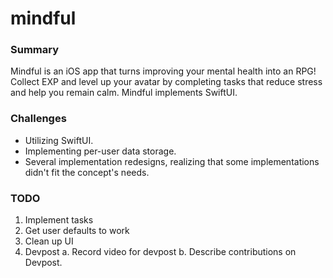 # mindful

### Summary
Mindful is an iOS app that turns improving your mental health into an RPG! Collect EXP and level up your avatar by completing tasks that reduce stress and help you remain calm. Mindful implements SwiftUI.

### Challenges
* Utilizing SwiftUI.
* Implementing per-user data storage. 
* Several implementation redesigns, realizing that some implementations didn't fit the concept's needs.

### TODO
1. Implement tasks
2. Get user defaults to work
3. Clean up UI
4. Devpost
	a. Record video for devpost
	b. Describe contributions on Devpost.
